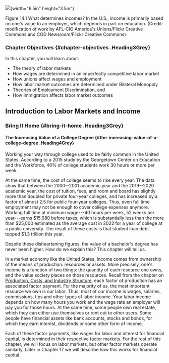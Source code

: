 ![](media/rId20.jpeg){width="6.5in" height="3.5in"}

Figure 14.1 What determines incomes? In the U.S., income is primarily
based on one\'s value to an employer, which depends in part on
education. (Credit: modification of work by AFL-CIO America\'s
Unions/Flickr Creative Commons and COD Newsroom/Flickr Creative Commons)

### Chapter Objectives {#chapter-objectives .Heading3Grey}

In this chapter, you will learn about:

-   The theory of labor markets
-   How wages are determined in an imperfectly competitive labor market
-   How unions affect wages and employment
-   How labor market outcomes are determined under Bilateral Monopoly
-   Theories of Employment Discrimination, and
-   How Immigration affects labor market outcomes

## Introduction to Labor Markets and Income

### Bring It Home {#bring-it-home .Heading3Grey}

#### The Increasing Value of a College Degree  {#the-increasing-value-of-a-college-degree .Heading4Grey}

Working your way through college used to be fairly common in the United
States. According to a 2015 study by the Georgetown Center on Education
and the Workforce, 40% of college students work 30 hours or more per
week.

At the same time, the cost of college seems to rise every year. The data
show that between the 2000--2001 academic year and the 2019--2020
academic year, the cost of tuition, fees, and room and board has
slightly more than doubled for private four-year colleges, and has
increased by a factor of almost 2.5 for public four-year colleges. Thus,
even full time employment may not be enough to cover college expenses
anymore. Working full time at minimum wage---40 hours per week, 52 weeks
per year---earns \$15,080 before taxes, which is substantially less than
the more than \$25,000 estimated as the average cost in 2022 for a year
of college at a public university. The result of these costs is that
student loan debt topped \$1.3 trillion this year.

Despite these disheartening figures, the value of a bachelor's degree
has never been higher. How do we explain this? This chapter will tell
us.

In a market economy like the United States, income comes from ownership
of the means of production: resources or assets. More precisely, one's
income is a function of two things: the quantity of each resource one
owns, and the value society places on those resources. Recall from the
chapter on [Production, Costs, and Industry
Structure](http://openstax.org/books/principles-microeconomics-3e/pages/7-introduction-to-production-costs-and-industry-structure),
each factor of production has an associated factor payment. For the
majority of us, the most important resource we own is our labor. Thus,
most of our income is wages, salaries, commissions, tips and other types
of labor income. Your labor income depends on how many hours you work
and the wage rate an employer will pay you for those hours. At the same
time, some people own real estate, which they can either use themselves
or rent out to other users. Some people have financial assets like bank
accounts, stocks and bonds, for which they earn interest, dividends or
some other form of income.

Each of these factor payments, like wages for labor and interest for
financial capital, is determined in their respective factor markets. For
the rest of this chapter, we will focus on labor markets, but other
factor markets operate similarly. Later in Chapter 17 we will describe
how this works for financial capital.
